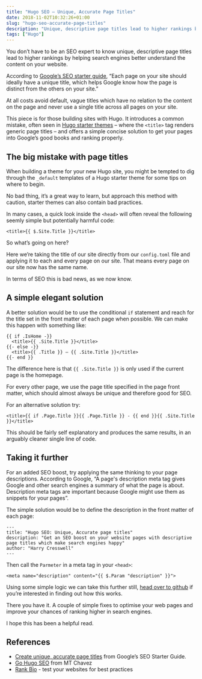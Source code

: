 ```yaml
---
title: "Hugo SEO – Unique, Accurate Page Titles"
date: 2018-11-02T10:32:26+01:00
slug: "hugo-seo-accurate-page-titles"
description: "Unique, descriptive page titles lead to higher rankings by helping search engines better understand the content on your site"
tags: ["Hugo"]
---
```


<p class="intro">You don’t have to be an SEO expert to know unique, descriptive page titles lead to higher rankings by helping search engines better understand the content on your website.</p>

According to [Google’s SEO starter guide](https://support.google.com/webmasters/answer/7451184?hl=en#uniquepagetitles), “Each page on your site should ideally have a unique title, which helps Google know how the page is distinct from the others on your site.”

At all costs avoid default, vague titles which have no relation to the content on the page and never use a single title across all pages on your site.

This piece is for those building sites with Hugo. It introduces a common mistake, often seen in [Hugo starter themes](https://themes.gohugo.io/) – where the `<title>` tag renders generic page titles – and offers a simple concise solution to get your pages into Google’s good books and ranking properly.

## The big mistake with page titles

When building a theme for your new Hugo site, you might be tempted to dig through the `_default` templates of a Hugo starter theme for some tips on where to begin.

No bad thing, it’s a great way to learn, but approach this method with caution, starter themes can also contain bad practices.

In many cases, a quick look inside the `<head>` will often reveal the following seemly simple but potentially harmful code:

`<title>{{ $.Site.Title }}</title>`

So what’s going on here?

Here we’re taking the title of our site directly from our `config.toml` file and applying it to each and every page on our site. That means every page on our site now has the same name.

In terms of SEO this is bad news, as we now know.

## A simple elegant solution

A better solution would be to use the conditional `if` statement and reach for the title set in the front matter of each page when possible. We can make this happen with something like:

```
{{ if .IsHome -}}
  <title>{{ .Site.Title }}</title>
{{- else -}}
  <title>{{ .Title }} – {{ .Site.Title }}</title>
{{- end }}
```

The difference here is that `{{ .Site.Title }}` is only used if the current page is the homepage.

For every other page, we use the page title specified in the page front matter, which should almost always be unique and therefore good for SEO.

For an alternative solution try:

```
<title>{{ if .Page.Title }}{{ .Page.Title }} - {{ end }}{{ .Site.Title }}</title>
```

This should be fairly self explanatory and produces the same results, in an arguably cleaner single line of code.

## Taking it further

For an added SEO boost, try applying the same thinking to your page descriptions. According to Google, “A page's description meta tag gives Google and other search engines a summary of what the page is about. Description meta tags are important because Google might use them as snippets for your pages”.

The simple solution would be to define the description in the front matter of each page:

```
---
title: "Hugo SEO: Unique, Accurate page titles"
description: "Get an SEO boost on your website pages with descriptive page titles which make search engines happy"
author: "Harry Cresswell"
---
```

Then call the `Parmeter` in a meta tag in your `<head>`:

```
<meta name="description" content="{{ $.Param "description" }}">
```

Using some simple logic we can take this further still, [head over to github](https://github.com/harrycresswell/harry/blob/master/site/layouts/partials/head.html) if you’re interested in finding out how this works.

There you have it. A couple of simple fixes to optimise your web pages and improve your chances of ranking higher in search engines.

I hope this has been a helpful read.

## References

- [Create unique, accurate page titles](https://support.google.com/webmasters/answer/7451184?hl=en#uniquepagetitles) from Google’s SEO Starter Guide.
- [Go Hugo SEO](https://blog.el-chavez.me/2015/11/26/go-hugo-seo/) from MT Chavez
- [Rank Bio](http://www.rankbio.com) - test your websites for best practices
